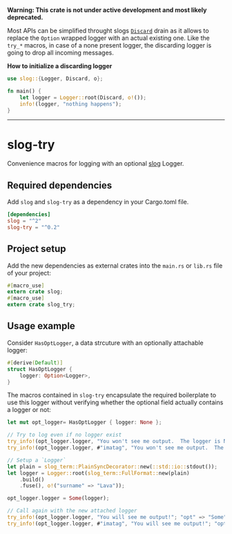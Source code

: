 **Warning: This crate is not under active development and most likely deprecated.**

Most APIs can be simplified throught slogs [`Discard`](https://docs.rs/slog/2.5.1/slog/struct.Discard.html) drain as it allows to replace the `Option` wrapped logger with an actual existing one. Like the `try_*` macros, in case of a none present logger, the discarding logger is going to drop all incoming messages.

**How to initialize a discarding logger**

```rust
use slog::{Logger, Discard, o};

fn main() {
    let logger = Logger::root(Discard, o!());
    info!(logger, "nothing happens");
}
```
</details>

---

# slog-try
Convenience macros for logging with an optional [slog](https://github.com/slog-rs/slog) Logger.

## Required dependencies
Add `slog` and `slog-try` as a dependency in your Cargo.toml file.

```toml
[dependencies]
slog = "^2"
slog-try = "^0.2"
```

## Project setup
Add the new dependencies as external crates into the `main.rs` or `lib.rs` file of your project:

```rust
#[macro_use]
extern crate slog;
#[macro_use]
extern crate slog_try;
```

## Usage example

Consider `HasOptLogger`, a data strcuture with an optionally attachable logger:

```rust
#[derive(Default)]
struct HasOptLogger {
    logger: Option<Logger>,
}
```

The macros contained in `slog-try` encapsulate the required boilerplate to use this logger without verifying whether the optional field actually contains a logger or not:

```rust
let mut opt_logger= HasOptLogger { logger: None };

// Try to log even if no logger exist
try_info!(opt_logger.logger, "You won't see me output.  The logger is None."; "opt" => "None");
try_info!(opt_logger.logger, #"imatag", "You won't see me output.  The logger is None."; "opt" => "None");

// Setup a `Logger`
let plain = slog_term::PlainSyncDecorator::new(::std::io::stdout());
let logger = Logger::root(slog_term::FullFormat::new(plain)
    .build()
    .fuse(), o!("surname" => "Lava"));

opt_logger.logger = Some(logger);

// Call again with the new attached logger
try_info!(opt_logger.logger, "You will see me output!"; "opt" => "Some");
try_info!(opt_logger.logger, #"imatag", "You will see me output!"; "opt" => "Some");
```
